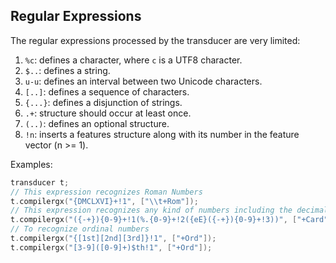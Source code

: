## Regular Expressions

The regular expressions processed by the transducer are very limited:

1. `%c`: defines a character, where `c` is a UTF8 character.
2. `$..`: defines a string.
3. `u-u`: defines an interval between two Unicode characters.
4. `[..]`: defines a sequence of characters.
5. `{...}`: defines a disjunction of strings.
6. `.+`: structure should occur at least once.
7. `(..)`: defines an optional structure.
8. `!n`: inserts a features structure along with its number in the feature vector (n >= 1).

Examples:

```cpp
transducer t;
// This expression recognizes Roman Numbers
t.compilergx("{DMCLXVI}+!1", ["\\t+Rom"]);
// This expression recognizes any kind of numbers including the decimal separator and exponential expressions.
t.compilergx("({-+}){0-9}+!1(%.{0-9}+!2({eE}({-+}){0-9}+!3))", ["+Card", "+Dec", "+Exp+Dec"]);
// To recognize ordinal numbers
t.compilergx("{[1st][2nd][3rd]}!1", ["+Ord"]);
t.compilergx("[3-9]([0-9]+)$th!1", ["+Ord"]);
```